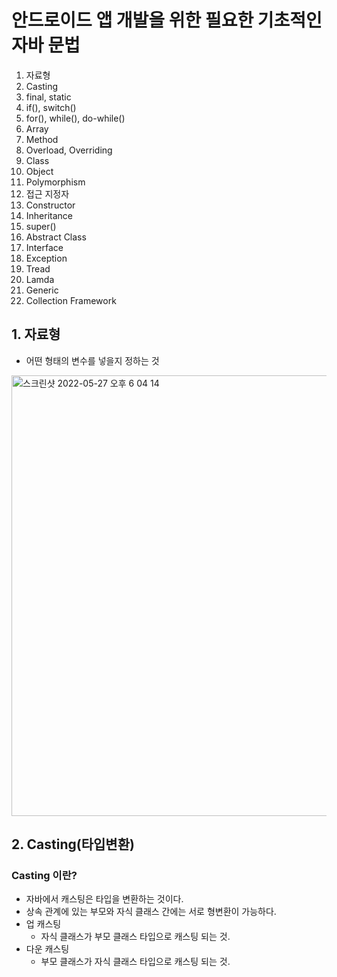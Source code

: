 # 안드로이드 앱 개발을 위한 필요한 기초적인 자바 문법

1. 자료형
2. Casting
3. final, static
4. if(), switch()
5. for(), while(), do-while()
6. Array
7. Method
8. Overload, Overriding
9. Class
10. Object
11. Polymorphism
12. 접근 지정자
13. Constructor
14. Inheritance
15. super()
16. Abstract Class
17. Interface
18. Exception
19. Tread
20. Lamda
21. Generic
22. Collection Framework

## 1. 자료형

- 어떤 형태의 변수를 넣을지 정하는 것

<img width="705" alt="스크린샷 2022-05-27 오후 6 04 14" src="https://user-images.githubusercontent.com/81155572/170668214-e6732998-321f-48b3-a689-0697831b16b3.png">


## 2. Casting(타입변환)

### Casting 이란?

- 자바에서 캐스팅은 타입을 변환하는 것이다.
- 상속 관계에 있는 부모와 자식 클래스 간에는 서로 형변환이 가능하다.
- 업 캐스팅
    - 자식 클래스가 부모 클래스 타입으로 캐스팅 되는 것.
- 다운 캐스팅
    - 부모 클래스가 자식 클래스 타입으로 캐스팅 되는 것.
